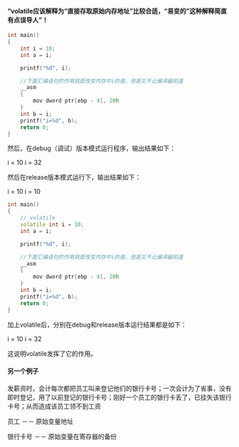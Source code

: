 #### “volatile应该解释为“直接存取原始内存地址”比较合适，“易变的”这种解释简直有点误导人”！

```cpp
int main()
{
	int i = 10;
	int a = i;

	printf("%d", i);

	//下面汇编语句的作用就是改变内存中i的值，但是又不让编译器知道
	__asm
	{
		mov dword ptr[ebp - 4], 20h
	}
	int b = i;
	printf("i=%d", b);
	return 0;
}
```

然后，在debug（调试）版本模式运行程序，输出结果如下：

i = 10
i = 32

然后在release版本模式运行下，输出结果如下：

i = 10
i = 10

```cpp
int main()
{
    // volatile
	volatile int i = 10;
	int a = i;

	printf("%d", i);

	//下面汇编语句的作用就是改变内存中i的值，但是又不让编译器知道
	__asm
	{
		mov dword ptr[ebp - 4], 20h
	}
	int b = i;
	printf("i=%d", b);
	return 0;
}
```

加上volatile后，分别在debug和release版本运行结果都是如下：

i = 10
i = 32

这说明volatile发挥了它的作用。



#### 另一个例子

发薪资时，会计每次都把员工叫来登记他们的银行卡号；一次会计为了省事，没有即时登记，用了以前登记的银行卡号；刚好一个员工的银行卡丢了，已挂失该银行卡号；从而造成该员工领不到工资

员工 －－ 原始变量地址

银行卡号 －－ 原始变量在寄存器的备份
